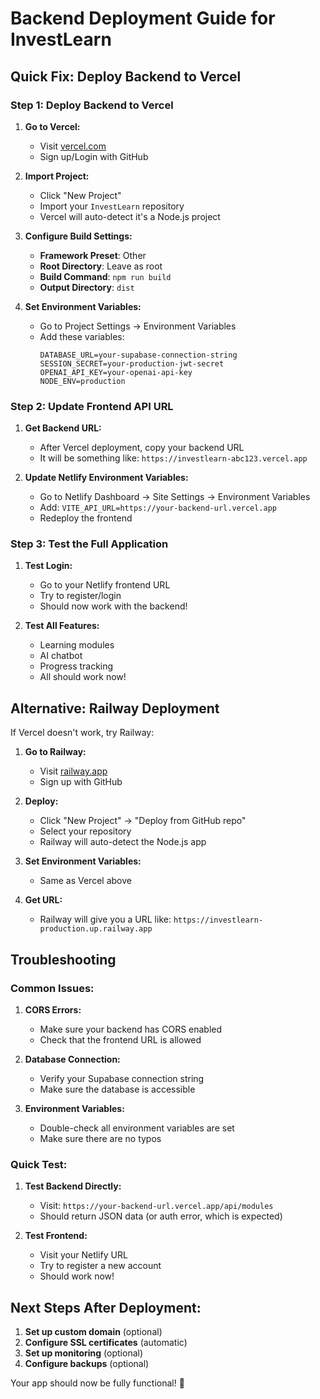 # Backend Deployment Guide for InvestLearn

## Quick Fix: Deploy Backend to Vercel

### Step 1: Deploy Backend to Vercel

1. **Go to Vercel:**
   - Visit [vercel.com](https://vercel.com)
   - Sign up/Login with GitHub

2. **Import Project:**
   - Click "New Project"
   - Import your `InvestLearn` repository
   - Vercel will auto-detect it's a Node.js project

3. **Configure Build Settings:**
   - **Framework Preset**: Other
   - **Root Directory**: Leave as root
   - **Build Command**: `npm run build`
   - **Output Directory**: `dist`

4. **Set Environment Variables:**
   - Go to Project Settings → Environment Variables
   - Add these variables:
     ```
     DATABASE_URL=your-supabase-connection-string
     SESSION_SECRET=your-production-jwt-secret
     OPENAI_API_KEY=your-openai-api-key
     NODE_ENV=production
     ```

### Step 2: Update Frontend API URL

1. **Get Backend URL:**
   - After Vercel deployment, copy your backend URL
   - It will be something like: `https://investlearn-abc123.vercel.app`

2. **Update Netlify Environment Variables:**
   - Go to Netlify Dashboard → Site Settings → Environment Variables
   - Add: `VITE_API_URL=https://your-backend-url.vercel.app`
   - Redeploy the frontend

### Step 3: Test the Full Application

1. **Test Login:**
   - Go to your Netlify frontend URL
   - Try to register/login
   - Should now work with the backend!

2. **Test All Features:**
   - Learning modules
   - AI chatbot
   - Progress tracking
   - All should work now!

## Alternative: Railway Deployment

If Vercel doesn't work, try Railway:

1. **Go to Railway:**
   - Visit [railway.app](https://railway.app)
   - Sign up with GitHub

2. **Deploy:**
   - Click "New Project" → "Deploy from GitHub repo"
   - Select your repository
   - Railway will auto-detect the Node.js app

3. **Set Environment Variables:**
   - Same as Vercel above

4. **Get URL:**
   - Railway will give you a URL like: `https://investlearn-production.up.railway.app`

## Troubleshooting

### Common Issues:

1. **CORS Errors:**
   - Make sure your backend has CORS enabled
   - Check that the frontend URL is allowed

2. **Database Connection:**
   - Verify your Supabase connection string
   - Make sure the database is accessible

3. **Environment Variables:**
   - Double-check all environment variables are set
   - Make sure there are no typos

### Quick Test:

1. **Test Backend Directly:**
   - Visit: `https://your-backend-url.vercel.app/api/modules`
   - Should return JSON data (or auth error, which is expected)

2. **Test Frontend:**
   - Visit your Netlify URL
   - Try to register a new account
   - Should work now!

## Next Steps After Deployment:

1. **Set up custom domain** (optional)
2. **Configure SSL certificates** (automatic)
3. **Set up monitoring** (optional)
4. **Configure backups** (optional)

Your app should now be fully functional! 🎉
